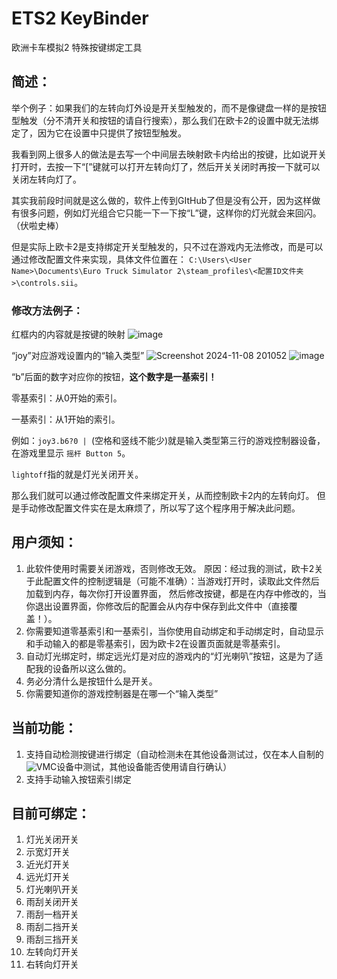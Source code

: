 # ETS2 KeyBinder
欧洲卡车模拟2 特殊按键绑定工具

## 简述：

举个例子：如果我们的左转向灯外设是开关型触发的，而不是像键盘一样的是按钮型触发（分不清开关和按钮的请自行搜索），那么我们在欧卡2的设置中就无法绑定了，因为它在设置中只提供了按钮型触发。

我看到网上很多人的做法是去写一个中间层去映射欧卡内给出的按键，比如说开关打开时，去按一下“[”键就可以打开左转向灯了，然后开关关闭时再按一下就可以关闭左转向灯了。

其实我前段时间就是这么做的，软件上传到GItHub了但是没有公开，因为这样做有很多问题，例如灯光组合它只能一下一下按“L”键，这样你的灯光就会来回闪。（伏啦史棒）

但是实际上欧卡2是支持绑定开关型触发的，只不过在游戏内无法修改，而是可以通过修改配置文件来实现，具体文件位置在：
`C:\Users\<User Name>\Documents\Euro Truck Simulator 2\steam_profiles\<配置ID文件夹>\controls.sii`。

### 修改方法例子：

红框内的内容就是按键的映射
![image](https://github.com/user-attachments/assets/ced9f5cb-b629-4aa2-aaa1-6d4b18561b69)

“joy”对应游戏设置内的“输入类型”
![Screenshot 2024-11-08 201052](https://github.com/user-attachments/assets/a3525e51-a98f-4415-aed9-53c3a86d3119)
![image](https://github.com/user-attachments/assets/48abe1d6-30a5-4661-b8f8-701a048a2f7f)

“b”后面的数字对应你的按钮，**这个数字是一基索引！**

零基索引：从0开始的索引。

一基索引：从1开始的索引。

例如：`joy3.b6?0 | `(空格和竖线不能少)就是输入类型第三行的游戏控制器设备，在游戏里显示 `摇杆 Button 5`。

`lightoff`指的就是灯光关闭开关。

那么我们就可以通过修改配置文件来绑定开关，从而控制欧卡2内的左转向灯。
但是手动修改配置文件实在是太麻烦了，所以写了这个程序用于解决此问题。

## 用户须知：

1. 此软件使用时需要关闭游戏，否则修改无效。
原因：经过我的测试，欧卡2关于此配置文件的控制逻辑是（可能不准确）：当游戏打开时，读取此文件然后加载到内存，每次你打开设置界面，
然后修改按键，都是在内存中修改的，当你退出设置界面，你修改后的配置会从内存中保存到此文件中（直接覆盖！）。
1. 你需要知道零基索引和一基索引，当你使用自动绑定和手动绑定时，自动显示和手动输入的都是零基索引，因为欧卡2在设置页面就是零基索引。
1. 自动灯光绑定时，绑定远光灯是对应的游戏内的“灯光喇叭”按钮，这是为了适配我的设备所以这么做的。
1. 务必分清什么是按钮什么是开关。
1. 你需要知道你的游戏控制器是在哪一个“输入类型”



## 当前功能：

1. 支持自动检测按键进行绑定（自动检测未在其他设备测试过，仅在本人自制的![VMC](https://github.com/Sab1e-GitHub/VMC)设备中测试，其他设备能否使用请自行确认）
1. 支持手动输入按钮索引绑定

## 目前可绑定：
1. 灯光关闭开关
1. 示宽灯开关
1. 近光灯开关
1. 远光灯开关
1. 灯光喇叭开关
1. 雨刮关闭开关
1. 雨刮一档开关
1. 雨刮二挡开关
1. 雨刮三挡开关
1. 左转向灯开关
1. 右转向灯开关
